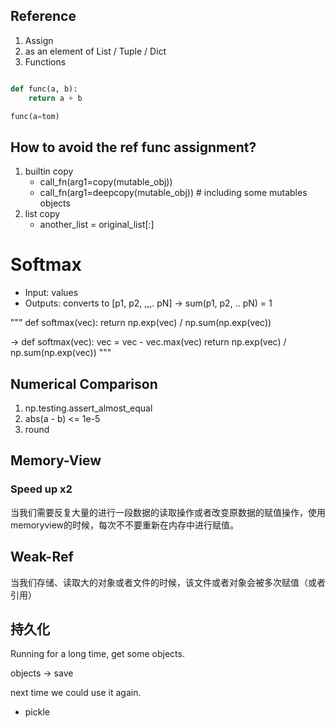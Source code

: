 ## Reference 

1. Assign 
2. as an element of List / Tuple / Dict
3. Functions

```python

def func(a, b): 
    return a + b

func(a=tom)
```

## How to avoid the ref func assignment? 
1. builtin copy
    + call_fn(arg1=copy(mutable_obj))
    + call_fn(arg1=deepcopy(mutable_obj)) # including some mutables objects
2. list copy
    + another_list = original_list[:]

# Softmax 
+ Input: values
+ Outputs: converts to [p1, p2, ,,,. pN] -> sum(p1, p2, .. pN) = 1

"""
def softmax(vec):
    return np.exp(vec) / np.sum(np.exp(vec))

-> 
def softmax(vec):
    vec = vec - vec.max(vec)
    return np.exp(vec) / np.sum(np.exp(vec))
"""
## Numerical Comparison

1. np.testing.assert_almost_equal
2. abs(a - b) <= 1e-5
3. round
## Memory-View 
### Speed up x2
当我们需要反复大量的进行一段数据的读取操作或者改变原数据的赋值操作，使用memoryview的时候，每次不不要重新在内存中进行赋值。

## Weak-Ref

当我们存储、读取大的对象或者文件的时候，该文件或者对象会被多次赋值（或者引用）


## 持久化

Running for a long time, get some objects.

objects -> save

next time we could use it again. 

+ pickle







